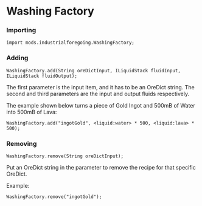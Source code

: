 # Washing Factory

### Importing

```zenscript
import mods.industrialforegoing.WashingFactory;
```

### Adding

```zenscript
WashingFactory.add(String oreDictInput, ILiquidStack fluidInput, ILiquidStack fluidOutput);
```

The first parameter is the input item, and it has to be an OreDict string. The second and third parameters are the input and output fluids respectively.

The example shown below turns a piece of Gold Ingot and 500mB of Water into 500mB of Lava:

```zenscript
WashingFactory.add("ingotGold", <liquid:water> * 500, <liquid:lava> * 500);
```

### Removing

```zenscript
WashingFactory.remove(String oreDictInput);
```

Put an OreDict string in the parameter to remove the recipe for that specific OreDict.

Example:

```zenscript
WashingFactory.remove("ingotGold");
```
